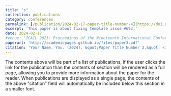```yaml
---
title: "s"
collection: publications
category: conferences
permalink: [/publication/2024-02-17-paper-title-number-4](https://doi.org/10.1145/3594536.359513)
excerpt: 'This paper is about fixing template issue #693.'
date: 2024-02-17
#venue: 'ICAIL 2023: Proceedings of the Nineteenth International Conference on Artificial Intelligence and Law', ACM, 2023.
paperurl: 'http://academicpages.github.io/files/paper3.pdf'
citation: 'Your Name, You. (2024). &quot;Paper Title Number 3.&quot; <i>GitHub Journal of Bugs</i>. 1(3).'
---
```


The contents above will be part of a list of publications, if the user clicks the link for the publication than the contents of section will be rendered as a full page, allowing you to provide more information about the paper for the reader. When publications are displayed as a single page, the contents of the above "citation" field will automatically be included below this section in a smaller font.
